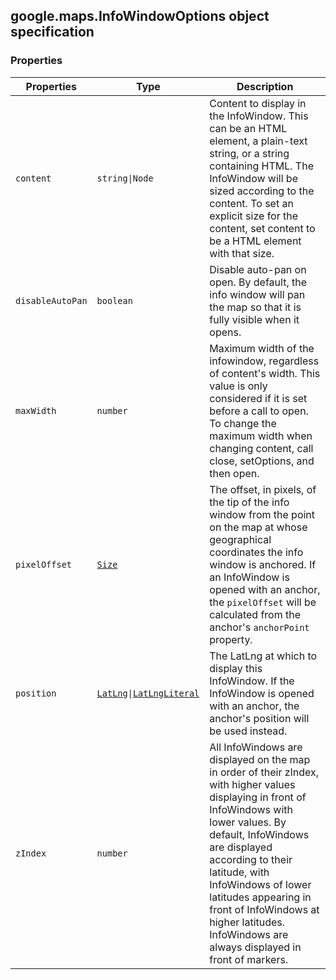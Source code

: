 <h2 id="InfoWindowOptions">
google.maps.InfoWindowOptions
object specification
</h2><h3>Properties</h3><table summary="interface InfoWindowOptions - Properties" width="100%">
<thead>
<tr><th>Properties</th>
<th>Type</th>
<th>Description</th>
</tr></thead>
<tbody>
<tr>
<td><code>content</code></td>
<td><code>string|Node</code></td>
<td>Content to display in the InfoWindow. This can be an HTML element, a plain-text string, or a string containing HTML. The InfoWindow will be sized according to the content. To set an explicit size for the content, set content to be a HTML element with that size.</td>
</tr>
<tr>
<td><code>disableAutoPan</code></td>
<td><code>boolean</code></td>
<td>Disable auto-pan on open. By default, the info window will pan the map so that it is fully visible when it opens.</td>
</tr>
<tr>
<td><code>maxWidth</code></td>
<td><code>number</code></td>
<td>Maximum width of the infowindow, regardless of content's width. This value is only considered if it is set before a call to open. To change the maximum width when changing content, call close, setOptions, and then open.</td>
</tr>
<tr>
<td><code>pixelOffset</code></td>
<td><code><a href="#Size">Size</a></code></td>
<td>The offset, in pixels, of the tip of the info window from the point on the map at whose geographical coordinates the info window is anchored. If an InfoWindow is opened with an anchor, the <code>pixelOffset</code> will be calculated from the anchor's <code>anchorPoint</code> property.</td>
</tr>
<tr>
<td><code>position</code></td>
<td><code><a href="#LatLng">LatLng</a>|<a href="#LatLngLiteral">LatLngLiteral</a></code></td>
<td>The LatLng at which to display this InfoWindow. If the InfoWindow is opened with an anchor, the anchor's position will be used instead.</td>
</tr>
<tr>
<td><code>zIndex</code></td>
<td><code>number</code></td>
<td>All InfoWindows are displayed on the map in order of their zIndex, with higher values displaying in front of InfoWindows with lower values. By default, InfoWindows are displayed according to their latitude, with InfoWindows of lower latitudes appearing in front of InfoWindows at higher latitudes. InfoWindows are always displayed in front of markers.</td>
</tr>
</tbody>
</table>